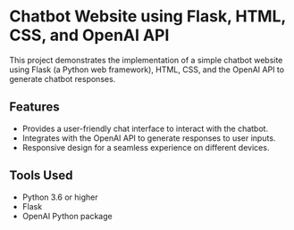 # Chatbot Website using Flask, HTML, CSS, and OpenAI API

This project demonstrates the implementation of a simple chatbot website using Flask (a Python web framework), HTML, CSS, and the OpenAI API to generate chatbot responses.

## Features

- Provides a user-friendly chat interface to interact with the chatbot.
- Integrates with the OpenAI API to generate responses to user inputs.
- Responsive design for a seamless experience on different devices.

## Tools Used

- Python 3.6 or higher
- Flask
- OpenAI Python package

